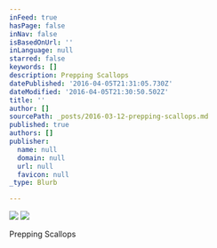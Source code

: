 ```yaml
---
inFeed: true
hasPage: false
inNav: false
isBasedOnUrl: ''
inLanguage: null
starred: false
keywords: []
description: Prepping Scallops
datePublished: '2016-04-05T21:31:05.730Z'
dateModified: '2016-04-05T21:30:50.502Z'
title: ''
author: []
sourcePath: _posts/2016-03-12-prepping-scallops.md
published: true
authors: []
publisher:
  name: null
  domain: null
  url: null
  favicon: null
_type: Blurb

---
```

![](https://s3-us-west-2.amazonaws.com/the-grid-img/p/621aed8a1c54e029d4e96bc0c34c8c1ceb1a3c2e.jpg)
![](https://the-grid-user-content.s3-us-west-2.amazonaws.com/ca938e53-f889-41c7-a0d3-37f6131084de.jpg)

Prepping Scallops